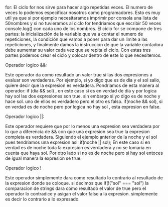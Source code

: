 for:
El ciclo for nos sirve para hacer algo repetidas veces. El numero de veces lo podemos especificar nosotros como programadores.
Esto es muy util ya que si por ejemplo necesitaramos imprimir por consola una lista de 50nombres y si no tuvieramos al ciclo for
tendriamos que escribir 50 veces console.log() con cada uno de los nombres.
El ciclo for se compone de tres partes: la inicialización de la variable que va a contar el numero de repeticiones, la condición que
vamos a poner para dar un limite a las repeticiones, y finalmente damos la instruccion de que la variable contadora debe aumentar su 
valor cada vez que se repita el ciclo. Con estas tres partes podemos crear el ciclo y colocar dentro de este lo que necesitemos.

Operador logico &&:

Este operador da como resultado un valor true si las dos expresiones a evaluar son verdaderas. Por ejemplo, si yo digo que es de dia y el sol 
salio, quiere decir que la expresion es verdadera. Pondriamos de esta manera al operador: if (dia && sol) , en este caso si es en verdad de dia y 
por logica hay sol las dos expresiones son true. sin embargo si yo digo es de noche y hace sol. uno de ellos es verdadero pero el otro es falso. if(noche && sol), si en verdad es de noche pero por logica no hay sol , esta expresion en false.

Operador logico ||:

Este operador requiere que por lo menos una expresion sea verdadera por lo que a diferencia de && con que una expresion sea true la expresion completa es verdadera. Siguiendo el ejemplo anterior de la noche y el sol pues tendriamos una expresion asi: if(noche || sol); En este caso si
en verdad es de noche toda la expresion es verdadera y no se tomaria en cuenta que haya sol. Por otro lado si no es de noche pero si hay sol entoces de igual manera la expresion se true.

Operador logico !

Este operador simplemente dara como resultado lo contrario al resultado de la expresion donde se coloque. si decimos que if(!("sol" === "sol") la comparacion de strings dara como resultado el valor de true pero el operador lo contradice y asigan el valor false a la expresion. simplemente es decir lo contrario a lo expresado. 


